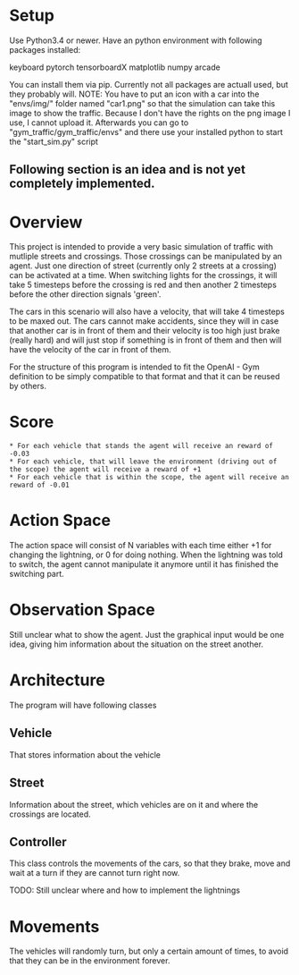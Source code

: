 # Setup

Use Python3.4 or newer.
Have an python environment with following packages installed:


keyboard
pytorch
tensorboardX
matplotlib
numpy
arcade

You can install them via pip.
Currently not all packages are actuall used, but they probably will.
NOTE: You have to put an icon with a car into the "envs/img/" folder named "car1.png" so that the simulation can take this image to show the traffic.
Because I don't have the rights on the png image I use, I cannot upload it.
Afterwards you can go to "gym_traffic/gym_traffic/envs" and there use your installed python to start the "start_sim.py" script


Following section is an idea and is not yet completely implemented.
---------------------------------------------------------------------

# Overview
This project is intended to provide a very basic simulation of traffic with mutliple streets and crossings.
Those crossings can be manipulated by an agent. Just one direction of street (currently only 2 streets at a crossing) can be activated at a time.
When switching lights for the crossings, it will take 5 timesteps before the crossing is red and then another 2 timesteps before the other direction signals 'green'.

The cars in this scenario will also have a velocity, that will take 4 timesteps to be maxed out. The cars cannot make accidents, since they will in case that another car is in front of them 
and their velocity is too high just brake (really hard) and will just stop if something is in front of them and then will have the velocity of the car in front of them.

For the structure of this program is intended to fit the OpenAI - Gym definition to be simply compatible to that format and that it can be reused by others.

# Score
    * For each vehicle that stands the agent will receive an reward of -0.03
    * For each vehicle, that will leave the environment (driving out of the scope) the agent will receive a reward of +1
    * For each vehicle that is within the scope, the agent will receive an reward of -0.01
    
# Action Space
The action space will consist of N variables with each time either +1 for changing the lightning, or 0 for doing nothing.
When the lightning was told to switch, the agent cannot manipulate it anymore until it has finished the switching part.

# Observation Space
Still unclear what to show the agent.
Just the graphical input would be one idea,
giving him information about the situation on the street another.


# Architecture
The program will have following classes
## Vehicle
That stores information about the vehicle
## Street
Information about the street, which vehicles are on it and where the crossings are located.
## Controller
This class controls the movements of the cars, so that they brake, move and wait at a turn if they are cannot turn right now.

TODO: Still unclear where and how to implement the lightnings


# Movements
The vehicles will randomly turn, but only a certain amount of times, to avoid that they can be in the environment forever.


